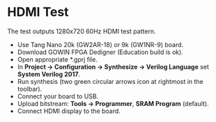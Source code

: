 # HDMI Test

The test outputs 1280x720 60Hz HDMI test pattern.

- Use Tang Nano 20k (GW2AR-18) or 9k (GW1NR-9) board.
- Download GOWIN FPGA Dedigner (Education build is ok).
- Open appropriate *.gprj file.
- In **Project -> Configuration -> Synthesize -> Verilog Language** set **System Verilog 2017**.
- Run synthesis (two green circular arrows icon at rightmost in the toolbar).
- Connect your board to USB.
- Upload bitstream: **Tools -> Programmer**, **SRAM Program** (default).
- Connect HDMI display to the board.